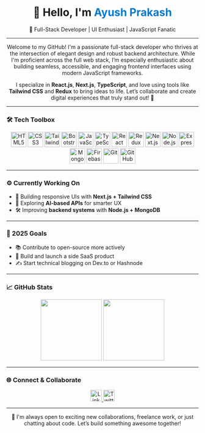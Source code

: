 <h1 align="center">👋 Hello, I'm <span style="color:#007acc;">Ayush Prakash</span></h1>

<p align="center">🚀 Full-Stack Developer | UI Enthusiast | JavaScript Fanatic</p>

---

<p align="center">
  Welcome to my GitHub! I'm a passionate full-stack developer who thrives at the intersection of elegant design and robust backend architecture. While I'm proficient across the full web stack, I’m especially enthusiastic about building seamless, accessible, and engaging frontend interfaces using modern JavaScript frameworks. 
</p>

<p align="center">
  I specialize in <strong>React.js</strong>, <strong>Next.js</strong>, <strong>TypeScript</strong>, and love using tools like <strong>Tailwind CSS</strong> and <strong>Redux</strong> to bring ideas to life. Let’s collaborate and create digital experiences that truly stand out! 🌟
</p>

---

### 🛠️ Tech Toolbox

<p align="center">
  <img src="https://cdn.jsdelivr.net/gh/devicons/devicon/icons/html5/html5-original.svg" height="40" alt="HTML5" />
  <img src="https://cdn.jsdelivr.net/gh/devicons/devicon/icons/css3/css3-original.svg" height="40" alt="CSS3" />
  <img src="https://cdn.jsdelivr.net/gh/devicons/devicon/icons/tailwindcss/tailwindcss-plain.svg" height="40" alt="TailwindCSS" />
  <img src="https://cdn.jsdelivr.net/gh/devicons/devicon/icons/bootstrap/bootstrap-original.svg" height="40" alt="Bootstrap" />
  <img src="https://cdn.jsdelivr.net/gh/devicons/devicon/icons/javascript/javascript-original.svg" height="40" alt="JavaScript" />
  <img src="https://cdn.jsdelivr.net/gh/devicons/devicon/icons/typescript/typescript-original.svg" height="40" alt="TypeScript" />
  <img src="https://cdn.jsdelivr.net/gh/devicons/devicon/icons/react/react-original.svg" height="40" alt="React" />
  <img src="https://cdn.jsdelivr.net/gh/devicons/devicon/icons/redux/redux-original.svg" height="40" alt="Redux" />
  <img src="https://cdn.jsdelivr.net/gh/devicons/devicon/icons/nextjs/nextjs-original.svg" height="40" alt="Next.js" />
  <img src="https://cdn.jsdelivr.net/gh/devicons/devicon/icons/nodejs/nodejs-original.svg" height="40" alt="Node.js" />
  <img src="https://cdn.jsdelivr.net/gh/devicons/devicon/icons/express/express-original.svg" height="40" alt="Express" />
  <img src="https://cdn.jsdelivr.net/gh/devicons/devicon/icons/mongodb/mongodb-original.svg" height="40" alt="MongoDB" />
  <img src="https://cdn.jsdelivr.net/gh/devicons/devicon/icons/firebase/firebase-plain.svg" height="40" alt="Firebase" />
  <img src="https://cdn.jsdelivr.net/gh/devicons/devicon/icons/git/git-original.svg" height="40" alt="Git" />
  <img src="https://cdn.jsdelivr.net/gh/devicons/devicon/icons/github/github-original.svg" height="40" alt="GitHub" />
</p>

---

### ⚙️ Currently Working On

- 🔧 Building responsive UIs with **Next.js + Tailwind CSS**
- 🧠 Exploring **AI-based APIs** for smarter UX
- 🛠️ Improving **backend systems** with **Node.js + MongoDB**

---

### 🎯 2025 Goals

- 📚 Contribute to open-source more actively
- 🧪 Build and launch a side SaaS product
- ✍️ Start technical blogging on Dev.to or Hashnode

---

### 📈 GitHub Stats

<p align="center">
  <img src="https://github-readme-stats.vercel.app/api?username=ayushPrakash11&show_icons=true&theme=tokyonight" height="160" />
  <img src="https://github-readme-stats.vercel.app/api/top-langs/?username=ayushPrakash11&layout=compact&theme=tokyonight" height="160"/>
</p>

---

### 🌐 Connect & Collaborate

<p align="center">
  <a href="https://www.linkedin.com/in/ayush-prakash-6658b11b5/" target="_blank">
    <img src="https://img.shields.io/static/v1?message=LinkedIn&logo=linkedin&label=&color=0077B5&logoColor=white&labelColor=&style=for-the-badge" height="30" alt="LinkedIn" />
  </a>
  <a href="https://twitter.com/ayushPrakash__" target="_blank">
    <img src="https://img.shields.io/static/v1?message=Twitter&logo=twitter&label=&color=1DA1F2&logoColor=white&labelColor=&style=for-the-badge" height="30" alt="Twitter" />
  </a>
</p>

---

<p align="center">
  💬 I'm always open to exciting new collaborations, freelance work, or just chatting about code. Let’s build something awesome together!
</p>
